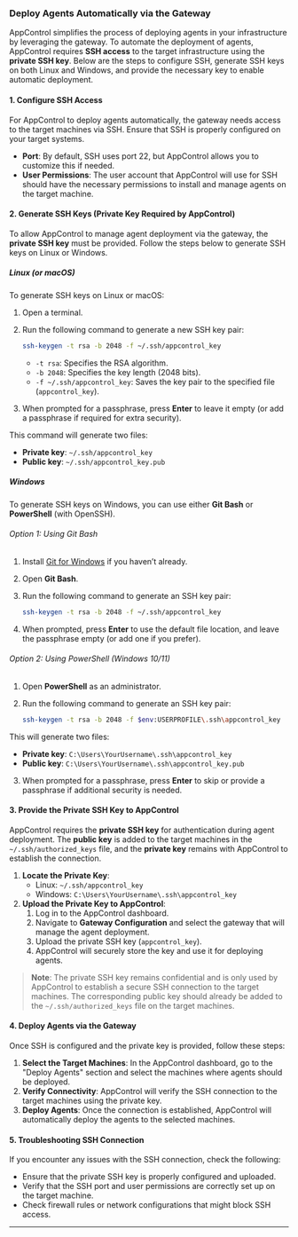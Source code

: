 ### Deploy Agents Automatically via the Gateway

AppControl simplifies the process of deploying agents in your infrastructure by leveraging the gateway. To automate the deployment of agents, AppControl requires **SSH access** to the target infrastructure using the **private SSH key**. Below are the steps to configure SSH, generate SSH keys on both Linux and Windows, and provide the necessary key to enable automatic deployment.

#### 1. Configure SSH Access

For AppControl to deploy agents automatically, the gateway needs access to the target machines via SSH. Ensure that SSH is properly configured on your target systems.

-   **Port**: By default, SSH uses port 22, but AppControl allows you to customize this if needed.
-   **User Permissions**: The user account that AppControl will use for SSH should have the necessary permissions to install and manage agents on the target machine.

#### 2. Generate SSH Keys (Private Key Required by AppControl)

To allow AppControl to manage agent deployment via the gateway, the **private SSH key** must be provided. Follow the steps below to generate SSH keys on Linux or Windows.

##### Linux (or macOS)

To generate SSH keys on Linux or macOS:

1. Open a terminal.
2. Run the following command to generate a new SSH key pair:

    ```bash
    ssh-keygen -t rsa -b 2048 -f ~/.ssh/appcontrol_key
    ```

    - `-t rsa`: Specifies the RSA algorithm.
    - `-b 2048`: Specifies the key length (2048 bits).
    - `-f ~/.ssh/appcontrol_key`: Saves the key pair to the specified file (`appcontrol_key`).

3. When prompted for a passphrase, press **Enter** to leave it empty (or add a passphrase if required for extra security).

This command will generate two files:

-   **Private key**: `~/.ssh/appcontrol_key`
-   **Public key**: `~/.ssh/appcontrol_key.pub`

##### Windows

To generate SSH keys on Windows, you can use either **Git Bash** or **PowerShell** (with OpenSSH).

###### Option 1: Using Git Bash

1. Install [Git for Windows](https://gitforwindows.org/) if you haven’t already.
2. Open **Git Bash**.
3. Run the following command to generate an SSH key pair:

    ```bash
    ssh-keygen -t rsa -b 2048 -f ~/.ssh/appcontrol_key
    ```

4. When prompted, press **Enter** to use the default file location, and leave the passphrase empty (or add one if you prefer).

###### Option 2: Using PowerShell (Windows 10/11)

1. Open **PowerShell** as an administrator.
2. Run the following command to generate an SSH key pair:

    ```bash
    ssh-keygen -t rsa -b 2048 -f $env:USERPROFILE\.ssh\appcontrol_key
    ```

This will generate two files:

-   **Private key**: `C:\Users\YourUsername\.ssh\appcontrol_key`
-   **Public key**: `C:\Users\YourUsername\.ssh\appcontrol_key.pub`

3. When prompted for a passphrase, press **Enter** to skip or provide a passphrase if additional security is needed.

#### 3. Provide the Private SSH Key to AppControl

AppControl requires the **private SSH key** for authentication during agent deployment. The **public key** is added to the target machines in the `~/.ssh/authorized_keys` file, and the **private key** remains with AppControl to establish the connection.

1. **Locate the Private Key**:
    - Linux: `~/.ssh/appcontrol_key`
    - Windows: `C:\Users\YourUsername\.ssh\appcontrol_key`
2. **Upload the Private Key to AppControl**:
    1. Log in to the AppControl dashboard.
    2. Navigate to **Gateway Configuration** and select the gateway that will manage the agent deployment.
    3. Upload the private SSH key (`appcontrol_key`).
    4. AppControl will securely store the key and use it for deploying agents.

> **Note**: The private SSH key remains confidential and is only used by AppControl to establish a secure SSH connection to the target machines. The corresponding public key should already be added to the `~/.ssh/authorized_keys` file on the target machines.

#### 4. Deploy Agents via the Gateway

Once SSH is configured and the private key is provided, follow these steps:

1. **Select the Target Machines**: In the AppControl dashboard, go to the "Deploy Agents" section and select the machines where agents should be deployed.
2. **Verify Connectivity**: AppControl will verify the SSH connection to the target machines using the private key.
3. **Deploy Agents**: Once the connection is established, AppControl will automatically deploy the agents to the selected machines.

#### 5. Troubleshooting SSH Connection

If you encounter any issues with the SSH connection, check the following:

-   Ensure that the private SSH key is properly configured and uploaded.
-   Verify that the SSH port and user permissions are correctly set up on the target machine.
-   Check firewall rules or network configurations that might block SSH access.

---
